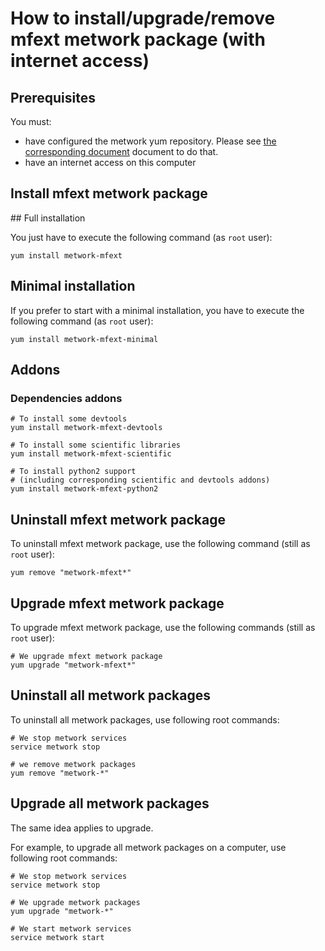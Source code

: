 # How to install/upgrade/remove mfext metwork package (with internet access)

[//]: # (automatically generated from https://github.com/metwork-framework/resources/blob/master/cookiecutter/_%7B%7Bcookiecutter.repo%7D%7D/.metwork-framework/install_a_metwork_package.md)

## Prerequisites

You must:

- have configured the metwork yum repository. Please see [the corresponding document](configure_metwork_repo.md) document to do that.
- have an internet access on this computer

## Install mfext metwork package

## Full installation

You just have to execute the following command (as `root` user):

```
yum install metwork-mfext
```

## Minimal installation

If you prefer to start with a minimal installation, you have to execute the following command
(as `root` user):

```
yum install metwork-mfext-minimal
```

## Addons

### Dependencies addons

```
# To install some devtools
yum install metwork-mfext-devtools

# To install some scientific libraries
yum install metwork-mfext-scientific

# To install python2 support
# (including corresponding scientific and devtools addons)
yum install metwork-mfext-python2
```







## Uninstall mfext metwork package


To uninstall mfext metwork package, use the following command (still as `root` user):



```
yum remove "metwork-mfext*"
```

## Upgrade mfext metwork package

To upgrade mfext metwork package, use the following commands (still as `root` user):



```
# We upgrade mfext metwork package
yum upgrade "metwork-mfext*"
```



## Uninstall all metwork packages

To uninstall all metwork packages, use following root commands:

```
# We stop metwork services
service metwork stop

# we remove metwork packages
yum remove "metwork-*"
```

## Upgrade all metwork packages

The same idea applies to upgrade.

For example, to upgrade all metwork packages on a computer, use following root commands:

```
# We stop metwork services
service metwork stop

# We upgrade metwork packages
yum upgrade "metwork-*"

# We start metwork services
service metwork start
```
